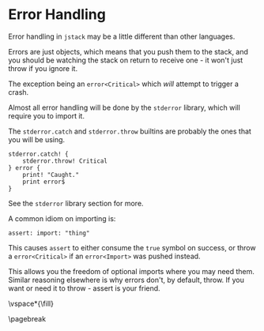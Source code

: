 # Error Handling

Error handling in `jstack` may be a little different than other languages.

Errors are just objects, which means that you push them to the stack, and you should be watching the stack on return to receive one - it won't just throw if you ignore it.

The exception being an `error<Critical>` which *will* attempt to trigger a crash.

Almost all error handling will be done by the `stderror` library, which will require you to import it.

The `stderror.catch` and `stderror.throw` builtins are probably the ones that you will be using.

	stderror.catch! {
		stderror.throw! Critical
	} error {
		print! "Caught."
		print error$
	}

See the `stderror` library section for more.

A common idiom on importing is:

	assert: import: "thing"

This causes `assert` to either consume the `true` symbol on success, or throw a `error<Critical>` if an `error<Import>` was pushed instead.

This allows you the freedom of optional imports where you may need them. Similar reasoning elsewhere is why errors don't, by default, throw. If you want or need it to throw - assert is your friend.

\vspace*{\fill}

\pagebreak
